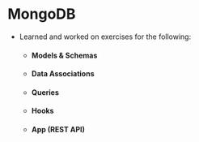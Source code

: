 # MongoDB

- Learned and worked on exercises for the following:
  - #### Models & Schemas
  - #### Data Associations
  - #### Queries
  - #### Hooks
  - #### App (REST API)